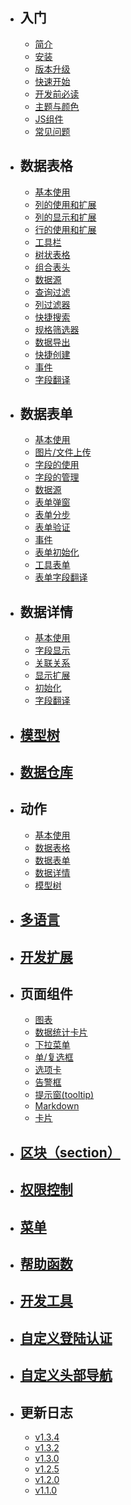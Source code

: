 
- ## 入门
  - [简介](introduction.md)
  - [安装](installation.md)
  - [版本升级](update.md)
  - [快速开始](quick-start.md)
  - [开发前必读](notice.md)
  - [主题与颜色](theme.md)
  - [JS组件](js.md)
  - [常见问题](qa.md)
- ## 数据表格
  - [基本使用](model-grid.md)
  - [列的使用和扩展](model-grid-column.md)
  - [列的显示和扩展](model-grid-column-display.md)
  - [行的使用和扩展](model-grid-actions.md)
  - [工具栏](model-grid-custom-tools.md)
  - [树状表格](model-grid-tree.md)
  - [组合表头](model-grid-combination.md)
  - [数据源](model-grid-data.md)
  - [查询过滤](model-grid-filters.md)
  - [列过滤器](model-grid-column-filter.md)
  - [快捷搜索](model-grid-quick-search.md)
  - [规格筛选器](model-grid-selector.md)
  - [数据导出](model-grid-export.md)
  - [快捷创建](model-grid-quick-create.md)
  - [事件](model-grid-events.md)
  - [字段翻译](model-grid-trans.md)
- ## 数据表单
  - [基本使用](model-form.md)
  - [图片/文件上传](model-form-upload.md)
  - [字段的使用](model-form-fields.md)
  - [字段的管理](model-form-field-management.md)
  - [数据源](model-form-data.md)
  - [表单弹窗](model-form-modal.md)
  - [表单分步](model-form-step.md)
  - [表单验证](model-form-validation.md)
  - [事件](model-form-callback.md)
  - [表单初始化](model-form-init.md)
  - [工具表单](widgets-form.md)
  - [表单字段翻译](model-form-trans.md)
- ## 数据详情
  - [基本使用](model-show.md)
  - [字段显示](model-show-field.md)
  - [关联关系](model-show-relation.md)
  - [显示扩展](model-show-extend.md)      
  - [初始化](model-show-init.md)
  - [字段翻译](model-show-trans.md)
- ## [模型树](model-tree.md)
- ## [数据仓库](model-repository.md)
- ## 动作
  - [基本使用](action.md)
  - [数据表格](action-grid.md)
  - [数据表单](action-form.md)
  - [数据详情](action-show.md)
  - [模型树](action-tree.md)
- ## [多语言](trans.md)
- ## [开发扩展](extend.md)
- ## 页面组件
  - [图表](widgets-charts.md)
  - [数据统计卡片](widgets-data-card.md)
  - [下拉菜单](widgets-dropdown.md)
  - [单/复选框](widgets-checkbox.md)
  - [选项卡](widgets-tab.md)
  - [告警框](widgets-alert.md)
  - [提示窗(tooltip)](widgets-tooltip.md)
  - [Markdown](widgets-markdown.md)
  - [卡片](widgets-box.md)
- ## [区块（section）](section.md)
- ## [权限控制](permission.md)
- ## [菜单](menu.md)
- ## [帮助函数](function.md)
- ## [开发工具](helpers.md)
- ## [自定义登陆认证](custom-authentication.md)
- ## [自定义头部导航](custom-navbar.md)
- ## 更新日志
  - [v1.3.4](v1-3-4.md)
  - [v1.3.2](v1-3-2.md)
  - [v1.3.0](v1-3-0.md)
  - [v1.2.5](v1-2-5.md)
  - [v1.2.0](v1-2-0.md)
  - [v1.1.0](v1-1-0.md)